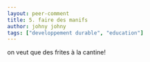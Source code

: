 ```yaml
---
layout: peer-comment
title: 5. faire des manifs
author: johny johny
tags: ["developpement durable", "education"]
---
```

on veut que des frites à la cantine!
